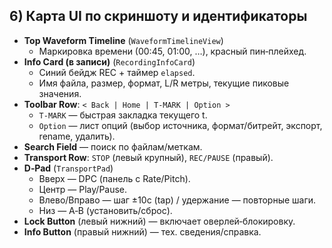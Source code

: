 ## 6) Карта UI по скриншоту и идентификаторы

- **Top Waveform Timeline** (`WaveformTimelineView`)
  - Маркировка времени (00:45, 01:00, …), красный пин‑плейхед.
- **Info Card (в записи)** (`RecordingInfoCard`)
  - Синий бейдж REC + таймер `elapsed`.
  - Имя файла, размер, формат, L/R метры, текущие пиковые значения.
- **Toolbar Row**: `< Back | Home | T‑MARK | Option >`
  - `T‑MARK` — быстрая закладка текущего t.
  - `Option` — лист опций (выбор источника, формат/битрейт, экспорт, rename, удалить).
- **Search Field** — поиск по файлам/меткам.
- **Transport Row**: `STOP` (левый крупный), `REC/PAUSE` (правый).
- **D‑Pad** (`TransportPad`)
  - Вверх — DPC (панель с Rate/Pitch).
  - Центр — Play/Pause.
  - Влево/Вправо — шаг ±10с (tap) / удержание — повторные шаги.
  - Низ — A‑B (установить/сброс).
- **Lock Button** (левый нижний) — включает оверлей‑блокировку.
- **Info Button** (правый нижний) — тех. сведения/справка.